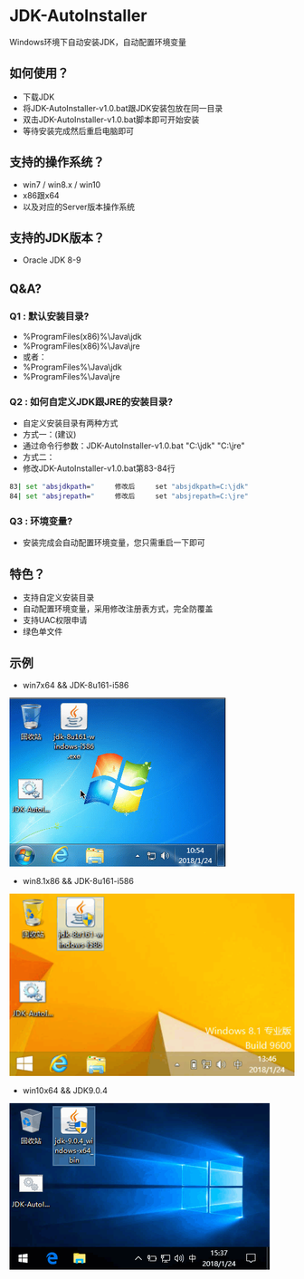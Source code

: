 # JDK-AutoInstaller
Windows环境下自动安装JDK，自动配置环境变量

## 如何使用？
* 下载JDK
* 将JDK-AutoInstaller-v1.0.bat跟JDK安装包放在同一目录
* 双击JDK-AutoInstaller-v1.0.bat脚本即可开始安装
* 等待安装完成然后重启电脑即可

## 支持的操作系统？
* win7 / win8.x / win10 
* x86跟x64
* 以及对应的Server版本操作系统

## 支持的JDK版本？
* Oracle JDK 8-9

## Q&A?
### Q1 : 默认安装目录?
* %ProgramFiles(x86)%\Java\jdk
* %ProgramFiles(x86)%\Java\jre
* 或者：
* %ProgramFiles%\Java\jdk
* %ProgramFiles%\Java\jre

### Q2 : 如何自定义JDK跟JRE的安装目录?
* 自定义安装目录有两种方式
* 方式一：(建议)
* 通过命令行参数：JDK-AutoInstaller-v1.0.bat "C:\jdk" "C:\jre"
* 方式二：
* 修改JDK-AutoInstaller-v1.0.bat第83-84行
~~~bat
83| set "absjdkpath="     修改后     set "absjdkpath=C:\jdk"
84| set "absjrepath="     修改后     set "absjrepath=C:\jre"
~~~

### Q3 : 环境变量?
* 安装完成会自动配置环境变量，您只需重启一下即可

## 特色？
* 支持自定义安装目录
* 自动配置环境变量，采用修改注册表方式，完全防覆盖
* 支持UAC权限申请
* 绿色单文件

## 示例
* win7x64 && JDK-8u161-i586

![](example/1.gif)
* win8.1x86 && JDK-8u161-i586

![](example/2.gif)
* win10x64 && JDK9.0.4

![](example/3.gif)

